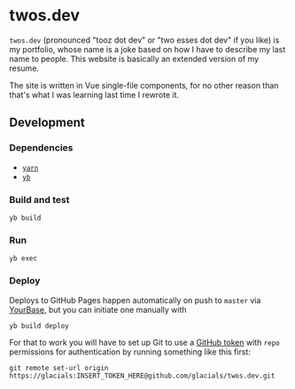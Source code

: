 # twos.dev
`twos.dev` (pronounced "tooz dot dev" or "two esses dot dev" if you like) is my portfolio, whose name is a joke based on
how I have to describe my last name to people. This website is basically an extended version of my resume.

The site is written in Vue single-file components, for no other reason than that's what I was learning last time I
rewrote it.

## Development

### Dependencies
- [`yarn`][yarn]
- [`yb`][yb]

[yb]: https://github.com/yourbase/yb
[yarn]: https://github.com/yarnpkg/yarn

### Build and test
```
yb build
```

### Run
```
yb exec
```

### Deploy
Deploys to GitHub Pages happen automatically on push to `master` via [YourBase][1], but you can initiate one manually
with
```
yb build deploy
```
For that to work you will have to set up Git to use a [GitHub token][2] with `repo` permissions for authentication by
running something like this first:
```
git remote set-url origin https://glacials:INSERT_TOKEN_HERE@github.com/glacials/twos.dev.git
```

[1]: https://yourbase.io
[2]: https://github.com/settings/tokens
